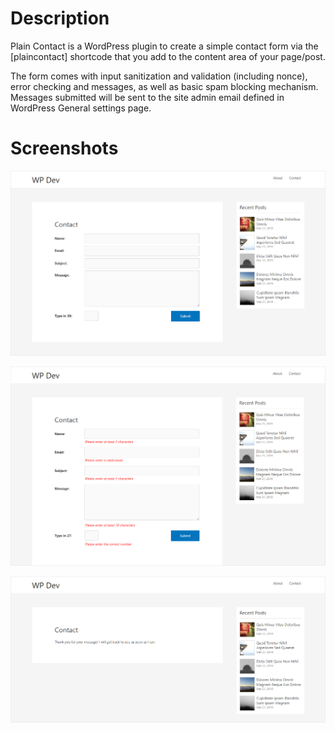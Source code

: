 # Description

Plain Contact is a WordPress plugin to create a simple contact form via the [plaincontact] shortcode that you add to the content area of your page/post. 

The form comes with input sanitization and validation (including nonce), error checking and messages, as well as basic spam blocking mechanism. Messages submitted will be sent to the site admin email defined in WordPress General settings page.

# Screenshots

![Form appearance](screenshot-1.png)

![Form error messages](screenshot-2.png)

![Form successfully submitted](screenshot-3.png)